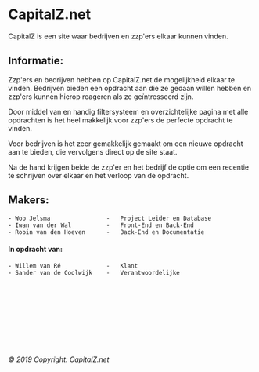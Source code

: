 # CapitalZ.net

CapitalZ is een site waar bedrijven en zzp'ers elkaar kunnen vinden.

## Informatie:

Zzp'ers en bedrijven hebben op CapitalZ.net de mogelijkheid elkaar te vinden. Bedrijven bieden een opdracht aan die ze gedaan willen hebben en zzp'ers kunnen hierop reageren als ze geïntresseerd zijn.

Door middel van en handig filtersysteem en overzichtelijke pagina met alle opdrachten is het heel makkelijk voor zzp'ers de perfecte opdracht te vinden.

Voor bedrijven is het zeer gemakkelijk gemaakt om een nieuwe opdracht aan te bieden, die vervolgens direct op de site staat.

Na de hand krijgen beide de zzp'er en het bedrijf de optie om een recentie te schrijven over elkaar en het verloop van de opdracht.

## Makers:
```
- Wob Jelsma                -   Project Leider en Database
- Iwan van der Wal          -   Front-End en Back-End
- Robin van den Hoeven      -   Back-End en Documentatie
```
#### In opdracht van:
```
- Willem van Ré             -   Klant
- Sander van de Coolwijk    -   Verantwoordelijke
```
# <br><br><br>
###### *© 2019 Copyright: CapitalZ.net*
